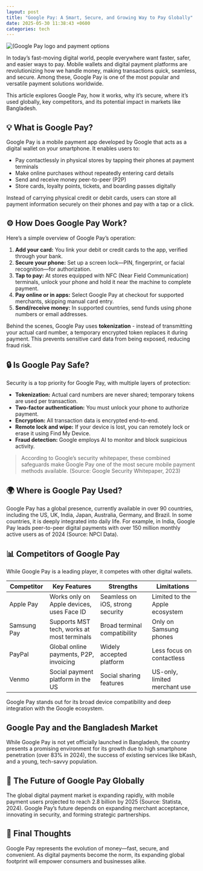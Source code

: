 ```yaml
---
layout: post
title: "Google Pay: A Smart, Secure, and Growing Way to Pay Globally"
date: 2025-05-30 11:38:43 +0600
categories: tech
---
```


![(Google Pay logo and payment options](https://souravsahapartho.github.io/website/Image/google-pay-banner.png "Google Pay Overview")

In today’s fast-moving digital world, people everywhere want faster, safer, and easier ways to pay. Mobile wallets and digital payment platforms are revolutionizing how we handle money, making transactions quick, seamless, and secure. Among these, Google Pay is one of the most popular and versatile payment solutions worldwide.

This article explores Google Pay, how it works, why it’s secure, where it’s used globally, key competitors, and its potential impact in markets like Bangladesh.


## 💡 What is Google Pay?
Google Pay is a mobile payment app developed by Google that acts as a digital wallet on your smartphone. It enables users to:

* Pay contactlessly in physical stores by tapping their phones at payment terminals
* Make online purchases without repeatedly entering card details
* Send and receive money peer-to-peer (P2P)
* Store cards, loyalty points, tickets, and boarding passes digitally

Instead of carrying physical credit or debit cards, users can store all payment information securely on their phones and pay with a tap or a click.


## ⚙️ How Does Google Pay Work?
Here’s a simple overview of Google Pay’s operation:

1.  **Add your card:** You link your debit or credit cards to the app, verified through your bank.
2.  **Secure your phone:** Set up a screen lock—PIN, fingerprint, or facial recognition—for authorization.
3.  **Tap to pay:** At stores equipped with NFC (Near Field Communication) terminals, unlock your phone and hold it near the machine to complete payment.
4.  **Pay online or in apps:** Select Google Pay at checkout for supported merchants, skipping manual card entry.
5.  **Send/receive money:** In supported countries, send funds using phone numbers or email addresses.

Behind the scenes, Google Pay uses **tokenization** - instead of transmitting your actual card number, a temporary encrypted token replaces it during payment. This prevents sensitive card data from being exposed, reducing fraud risk.


## 🔒 Is Google Pay Safe?
Security is a top priority for Google Pay, with multiple layers of protection:

* **Tokenization:** Actual card numbers are never shared; temporary tokens are used per transaction.
* **Two-factor authentication:** You must unlock your phone to authorize payment.
* **Encryption:** All transaction data is encrypted end-to-end.
* **Remote lock and wipe:** If your device is lost, you can remotely lock or erase it using Find My Device.
* **Fraud detection:** Google employs AI to monitor and block suspicious activity.

> According to Google’s security whitepaper, these combined safeguards make Google Pay one of the most secure mobile payment methods available. (Source: Google Security Whitepaper, 2023)


## 🌍 Where is Google Pay Used?
Google Pay has a global presence, currently available in over 90 countries, including the US, UK, India, Japan, Australia, Germany, and Brazil. In some countries, it is deeply integrated into daily life. For example, in India, Google Pay leads peer-to-peer digital payments with over 150 million monthly active users as of 2024 (Source: NPCI Data).


## 📊 Competitors of Google Pay
While Google Pay is a leading player, it competes with other digital wallets.

| Competitor  | Key Features                               | Strengths                       | Limitations                     |
|-------------|--------------------------------------------|---------------------------------|---------------------------------|
| Apple Pay   | Works only on Apple devices, uses Face ID  | Seamless on iOS, strong security| Limited to the Apple ecosystem  |
| Samsung Pay | Supports MST tech, works at most terminals | Broad terminal compatibility    | Only on Samsung phones          |
| PayPal      | Global online payments, P2P, invoicing     | Widely accepted platform        | Less focus on contactless       |
| Venmo       | Social payment platform in the US          | Social sharing features         | US-only, limited merchant use   |

Google Pay stands out for its broad device compatibility and deep integration with the Google ecosystem.


## Google Pay and the Bangladesh Market
While Google Pay is not yet officially launched in Bangladesh, the country presents a promising environment for its growth due to high smartphone penetration (over 83% in 2024), the success of existing services like bKash, and a young, tech-savvy population.


## 🚀 The Future of Google Pay Globally
The global digital payment market is expanding rapidly, with mobile payment users projected to reach 2.8 billion by 2025 (Source: Statista, 2024). Google Pay’s future depends on expanding merchant acceptance, innovating in security, and forming strategic partnerships.


## 📌 Final Thoughts
Google Pay represents the evolution of money—fast, secure, and convenient. As digital payments become the norm, its expanding global footprint will empower consumers and businesses alike.
